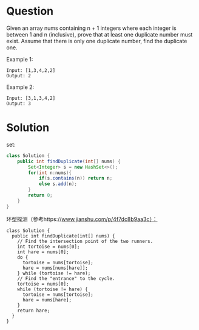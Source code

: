 # Question
Given an array nums containing n + 1 integers where each integer is between 1 and n (inclusive), prove that at least one duplicate number must exist. Assume that there is only one duplicate number, find the duplicate one.

Example 1:

    Input: [1,3,4,2,2]
    Output: 2
Example 2:

    Input: [3,1,3,4,2]
    Output: 3
# Solution
set:
```java
class Solution {
    public int findDuplicate(int[] nums) {
        Set<Integer> s = new HashSet<>();
        for(int n:nums){
            if(s.contains(n)) return n;
            else s.add(n);
        }
        return 0;
    }
}
```
环型探测（参考https://www.jianshu.com/p/4f7dc8b9aa3c）：
```
class Solution {
  public int findDuplicate(int[] nums) {
    // Find the intersection point of the two runners.
    int tortoise = nums[0];
    int hare = nums[0];
    do {
      tortoise = nums[tortoise];
      hare = nums[nums[hare]];
    } while (tortoise != hare);
    // Find the "entrance" to the cycle.
    tortoise = nums[0];
    while (tortoise != hare) {
      tortoise = nums[tortoise];
      hare = nums[hare];
    }
    return hare;
  }
}
```
